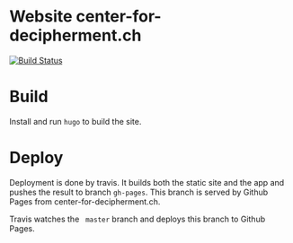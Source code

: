 # Website center-for-decipherment.ch

[![Build Status](https://travis-ci.com/elamicon/zeas-site.svg?branch=master)](https://travis-ci.com/elamicon/zeas-site)

# Build

Install and run `hugo` to build the site.

# Deploy

Deployment is done by travis. It builds both the static site and the app and pushes the result to branch `gh-pages`. This branch is served by Github Pages from center-for-decipherment.ch.

Travis watches the ` master` branch and deploys this branch to Github Pages.